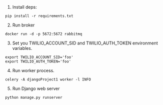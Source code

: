1. Install deps:

```
pip install -r requirements.txt 
```
2. Run broker

```
docker run -d -p 5672:5672 rabbitmq
```
3. Set you TWILIO_ACCOUNT_SID and TWILIO_AUTH_TOKEN environment variables.
```
export TWILIO_ACCOUNT_SID='foo'
export TWILIO_AUTH_TOKEN='foo'
```
4. Run worker process.

```
celery -A djangoProject1 worker -l INFO
```

5. Run Django web server

```
python manage.py runserver
```